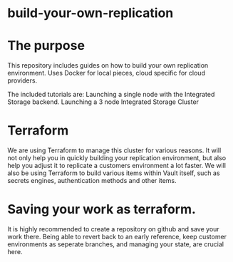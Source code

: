 # build-your-own-replication

# The purpose

This repository includes guides on how to build your own replication environment. Uses Docker for local pieces, cloud specific for cloud providers. 

The included tutorials are:
Launching a single node with the Integrated Storage backend.
Launching a 3 node Integrated Storage Cluster

# Terraform

We are using Terraform to manage this cluster for various reasons. It will not only help you in quickly building your replication environment, but also help you adjust it to replicate a customers environment a lot faster. We will also be using Terraform to build various items within Vault itself, such as secrets engines, authentication methods and other items.

# Saving your work as terraform.

It is highly recommended to create a repository on github and save your work there. Being able to revert back to an early reference, keep customer environments as seperate branches, and managing your state, are crucial here. 